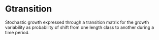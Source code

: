 # Gtransition
Stochastic growth expressed through a transition matrix for the growth variability as probability of shift from one length class to another during a time period.
